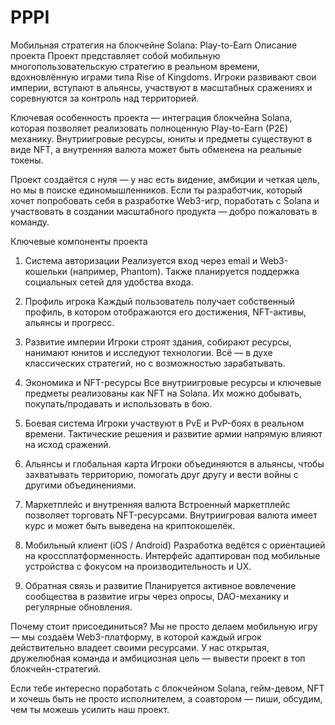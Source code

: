 # PPPI

Мобильная стратегия на блокчейне Solana: Play-to-Earn
Описание проекта
Проект представляет собой мобильную многопользовательскую стратегию в реальном времени, вдохновлённую играми типа Rise of Kingdoms. Игроки развивают свои империи, вступают в альянсы, участвуют в масштабных сражениях и соревнуются за контроль над территорией.

Ключевая особенность проекта — интеграция блокчейна Solana, которая позволяет реализовать полноценную Play-to-Earn (P2E) механику. Внутриигровые ресурсы, юниты и предметы существуют в виде NFT, а внутренняя валюта может быть обменена на реальные токены.

Проект создаётся с нуля — у нас есть видение, амбиции и четкая цель, но мы в поиске единомышленников. Если ты разработчик, который хочет попробовать себя в разработке Web3-игр, поработать с Solana и участвовать в создании масштабного продукта — добро пожаловать в команду.

Ключевые компоненты проекта
1. Система авторизации
Реализуется вход через email и Web3-кошельки (например, Phantom). Также планируется поддержка социальных сетей для удобства входа.

2. Профиль игрока
Каждый пользователь получает собственный профиль, в котором отображаются его достижения, NFT-активы, альянсы и прогресс.

3. Развитие империи
Игроки строят здания, собирают ресурсы, нанимают юнитов и исследуют технологии. Всё — в духе классических стратегий, но с возможностью зарабатывать.

4. Экономика и NFT-ресурсы
Все внутриигровые ресурсы и ключевые предметы реализованы как NFT на Solana. Их можно добывать, покупать/продавать и использовать в бою.

5. Боевая система
Игроки участвуют в PvE и PvP-боях в реальном времени. Тактические решения и развитие армии напрямую влияют на исход сражений.

6. Альянсы и глобальная карта
Игроки объединяются в альянсы, чтобы захватывать территорию, помогать друг другу и вести войны с другими объединениями.

7. Маркетплейс и внутренняя валюта
Встроенный маркетплейс позволяет торговать NFT-ресурсами. Внутриигровая валюта имеет курс и может быть выведена на криптокошелёк.

8. Мобильный клиент (iOS / Android)
Разработка ведётся с ориентацией на кроссплатформенность. Интерфейс адаптирован под мобильные устройства с фокусом на производительность и UX.

9. Обратная связь и развитие
Планируется активное вовлечение сообщества в развитие игры через опросы, DAO-механику и регулярные обновления.

Почему стоит присоединиться?
Мы не просто делаем мобильную игру — мы создаём Web3-платформу, в которой каждый игрок действительно владеет своими ресурсами. У нас открытая, дружелюбная команда и амбициозная цель — вывести проект в топ блокчейн-стратегий.

Если тебе интересно поработать с блокчейном Solana, гейм-девом, NFT и хочешь быть не просто исполнителем, а соавтором — пиши, обсудим, чем ты можешь усилить наш проект.

